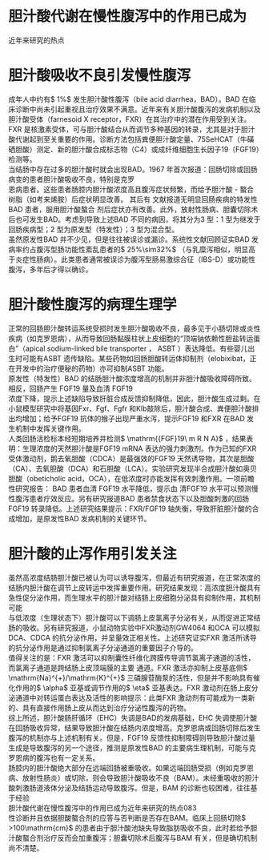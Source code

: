 # 胆汁酸代谢在慢性腹泻中的作用已成为  
近年来研究的热点  
#  胆汁酸吸收不良引发慢性腹泻  
成年人中约有$ 1\%$  发生胆汁酸性腹泻（bile acid diarrhea，BAD）。BAD 在临床诊断中尚未引起重视且治疗效果不满意。近年来有关胆汁酸腹泻的发病机制以及胆汁酸受体（farnesoid X receptor，FXR）在其治疗中的潜在作用受到关注。FXR 是核激素受体，可与胆汁酸结合从而调节多种基因的转录，尤其是对于胆汁酸代谢起到至关重要的作用。诊断方法包括粪便胆汁酸定量、75SeHCAT（牛磺硒胆酸）测定、新的胆汁酸合成标志物（C4）或成纤维细胞生长因子19（FGF19）检测等。  
当结肠中存在过多的胆汁酸时就会出现BAD。1967 年首次报道：回肠切除或回肠病变的患者胆汁酸吸收不良，特别是克罗  
恩病患者。这些患者肠腔内胆汁酸浓度高且腹泻症状频繁，而给予胆汁酸 -  螯合树脂（如考来烯胺）后症状明显改善。 其后有 文献报道无明显回肠疾病的特发性 BAD  患者，服用胆汁酸螯合 剂后症状亦有改善。此外，放射性肠病、胆囊切除术后也可发生BAD。考虑到导致上述BAD 不同的病因，将其分为3 型：1 型为继发于回肠疾病型；2 型为原发型（特发性）；3 型为混合型。  
虽然原发性BAD 并不少见，但是往往被误诊或漏诊。系统性文献回顾证实BAD 发病率约占腹泻型肠功能性紊乱患者的$ 25\%\sim32\%$ （与乳糜泻相似，明显高于炎症性肠病）。此类患者通常被误诊为腹泻型肠易激综合征（IBS-D）或功能性腹泻，多年后才得以确诊。  
#  胆汁酸性腹泻的病理生理学  
正常的回肠胆汁酸转运系统受损时发生胆汁酸吸收不良，最多见于小肠切除或炎性疾病（如克罗恩病），从而导致回肠黏膜柱状上皮细胞的“顶端钠依赖性胆盐转运蛋白”（apical sodium-linked bile transporter ， ASBT ）表达降低。有些婴儿出 生时可能有ASBT 遗传缺陷。某些药物如回肠胆酸转运体抑制剂（elobixibat，正在开发中的治疗便秘的药物）亦可抑制ASBT 功能。  
原发性（特发性）BAD 的结肠胆汁酸浓度增高的机制并非胆汁酸吸收障碍所致。相反，回肠产生 FGF19  量及血清 FGF19  
浓度下降，提示上述缺陷导致肝脏合成反馈抑制降低，因此，胆汁酸生成过剩。在小鼠模型研究中将基因Fxr、Fgf、Fgfr 和Klb敲除后，胆汁酸合成、粪便胆汁酸排出均增加；给予FGF19 抗体的猴子出现严重水泻，提示FGF19 和FXR 在BAD 发生机制中发挥关键作用。  
人类回肠活检标本经短期培养并检测$ \mathrm{{FGF}19\ m R N A}$    ，结果表明：生理浓度的天然胆汁酸是FGF19 mRNA 表达的强力刺激剂。作为已知的FXR 受体激动剂，鹅去氧胆酸（CDCA）是最强效的FGF19 天然诱导物，其次是胆酸（CA）、去氧胆酸（DCA）和石胆酸（LCA）。实验研究发现半合成胆汁酸如奥贝胆酸（obeticholic acid，OCA），在低浓度时亦能发挥有效刺激作用。一项前瞻性研究报告： BAD  患者血清 FGF19  水平降低，提示血 清FGF19 水平可以预测慢性腹泻患者疗效反应。另有研究报道BAD 患者禁食状态下以及胆酸刺激的回肠FGF19 转录降低。上述研究结果提示：FXR/FGF19 轴失衡，导致肝脏胆汁酸的合成增加，是原发性BAD 发病机制的关键环节。  
#  胆汁酸的止泻作用引发关注  
虽然高浓度结肠胆汁酸已被认为可以诱导腹泻，但最近有研究报道，在正常浓度的结肠内胆汁酸在调节上皮转运中发挥重要作用。研究结果发现：高浓度胆汁酸具有急性促分泌作用，而生理水平的胆汁酸对结肠上皮细胞分泌具有抑制作用，其机制可能  
与低浓度（生理状态下）胆汁酸可以下调肠上皮氯离子分泌有关，从而促进正常结肠的吸收。另有研究报道，小鼠动物实验中FXR激动剂GW4064 和OCA 可以模拟DCA、CDCA 的抗分泌作用，并呈量效正相关性。上述研究证实FXR 激活所诱导的抗分泌作用是通过抑制氯离子分泌通道的重要因子介导的。  
值得关注的是：FXR 激活可以抑制囊性纤维化跨膜传导调节氯离子通道的活性，而氯离子通道是跨结肠上皮顶端膜的主要  通道。FXR 激活亦抑制上皮基底侧$ \mathrm{Na}^{+}/\mathrm{K}^{+}$    三磷腺苷酶泵的活性，但是并不影响具有催化作用的$ \alpha$  亚基或调节作用的$ \eta$  亚基表达。FXR 激动剂在肠上皮分泌通道中对转运蛋白表达及活性的影响提示：此类FXR 激动剂有可能成为一类新的、具有直接作用肠上皮从而达到治疗分泌性腹泻的药物。  
综上所述，胆汁酸肠肝循环（EHC）失调是BAD的发病基础，EHC 失调使胆汁酸在回肠吸收异常，结果导致胆汁酸在结肠内浓度增高。克罗恩病或回肠切除后发生腹泻的机制亦与上述机制有关。但是，FGF19 反馈性抑制障碍则导致胆汁酸过量生成是导致腹泻的另一个途径，推测是原发性BAD 的主要病生理机制，可能与克罗恩病的腹泻也有一定关系。  
肠腔内的胆汁酸绝大部分在远端回肠被重吸收。如果远端回肠受损（例如克罗恩病、放射性肠炎）或切除，则会导致胆汁酸吸收不良（BAM）。未经重吸收的胆汁酸刺激肠道液体分泌及结肠运动导致腹泻。但是，BAM 的诊断也较困难，往往基于经验  
胆汁酸代谢在慢性腹泻中的作用已成为近年来研究的热点083  
性诊断并且依据胆酸螯合剂的应答与否判断是否存在BAM。临床上回肠切除$ >100\mathrm{cm}$     的患者由于胆汁酸池缺失导致脂肪吸收不良，此时若给予胆汁酸螯合剂治疗反而会加重腹泻；胆囊切除术后腹泻与BAM 有关，但是确切机制尚不清楚。  
